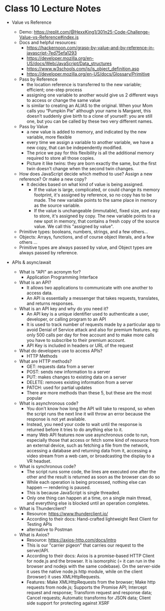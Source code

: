 # Class 10 Lecture Notes

- Value vs Reference
  - Demo: <https://replit.com/@HexxKing1/301n25-Code-Challenge-Value-vs-Reference#index.js>
  - Docs and helpful resources:
    - <https://hackernoon.com/grasp-by-value-and-by-reference-in-javascript-7ed75efa1293>
    - <https://developer.mozilla.org/en-US/docs/Web/JavaScript/Data_structures>
    - <https://www.w3schools.com/js/js_object_definition.asp>
    - <https://developer.mozilla.org/en-US/docs/Glossary/Primitive>
  - Pass by Reference
    - the location reference is transferred to the new variable; efficient; one-step process
    - assigning one variable to another would give us 2 different ways to access or change the same value
    - is similar to creating an ALIAS to the original. When your Mom calls you “Pumpkin Pie” although your name is Margaret, this doesn’t suddenly give birth to a clone of yourself: you are still one, but you can be called by these two very different names.
  - Pass by Value
    - a new value is added to memory, and indicated by the new variable, more flexible
    - every time we assign a variable to another variable, we have a new copy, that can be independently modified.
    - The price we pay for this flexibility is all the additional memory required to store all those copies.
    - Picture it like twins: they are born exactly the same, but the first twin doesn’t change when the second twin changes.
  - How does JavaScript decide which method to use? Assign a new reference? Or make a new copy?
    - It decides based on what kind of value is being assigned.
      - If the value is large, complicated, or could change its memory footprint, it's assigned by reference, so no copy has to be made. The new variable points to the same place in memory as the source variable.
      - If the value is unchangeable (immutable), fixed size, and easy to store, it's assigned by copy. The new variable points to a new spot in memory, that contains a fresh copy of the source value. We call this "assigned by value".
  - Primitive types: booleans, numbers, strings, and a few others...
  - Objects: Arrays, functions, and of course object literals, and a few others ...
  - Primitive types are always passed by value, and Object types are always passed by reference.

- APIs & async/await
  - What is "API" an acronym for?
    - Application Programming Interface
  - What is an API?
    - It allows two applications to communicate with one another to access data.
    - An API is essentially a messenger that takes requests, translates, and returns responses.
  - What is an API key and why do you need it?
    - An API key is a unique identifier used to authenticate a user, developer, or calling program to an API
    - It is used to track number of requests made by a particular app to avoid Denial of Service attack and also for premium features. eg: only 500 calls per day for free account and to make more calls you have to subscribe to their premium account.
    - API Key is included in headers or URL of the request
  - What do developers use to access APIs?
    - HTTP Methods
  - What are HTTP methods?
    - GET: requests data from a server
    - POST: sends new information to a server
    - PUT: makes changes to existing data on a server
    - DELETE: removes existing information from a server
    - PATCH: used for partial updates
    - There are more methods than these 5, but these are the most popular
  - What is asynchronous code?
    - You don't know how long the API will take to respond, so when the script runs the next line it will throw an error because the response is not yet available.
    - Instead, you need your code to wait until the response is returned before it tries to do anything else to it.
    - many Web API features now use asynchronous code to run, especially those that access or fetch some kind of resource from an external device, such as fetching a file from the network, accessing a database and returning data from it, accessing a video stream from a web cam, or broadcasting the display to a VR headset.
  - What is synchronous code?
    - The script runs some code, the lines are executed one after the other and the result is returned as soon as the browser can do so
    - While each operation is being processed, nothing else can happen — rendering is paused.
    - This is because JavaScript is single threaded.
    - Only one thing can happen at a time, on a single main thread, and everything else is blocked until an operation completes.
  - What is Thunderclient?
    - Resource: <https://www.thunderclient.io/>
    - According to their docs: Hand-crafted lightweight Rest Client for Testing APIs
    - alternative to Postman
  - What is Axios?
    - Resource: <https://axios-http.com/docs/intro>
    - This is our "carrier pigeon" that carries our request to the server/API.
    - According to their docs: Axios is a promise-based HTTP Client for node.js and the browser. It is isomorphic (= it can run in the browser and nodejs with the same codebase). On the server-side it uses the native node.js http module, while on the client (browser) it uses XMLHttpRequests.
    - Features: Make XMLHttpRequests from the browser; Make http requests from node.js; Supports the Promise API; Intercept request and response; Transform request and response data; Cancel requests; Automatic transforms for JSON data; Client side support for protecting against XSRF
